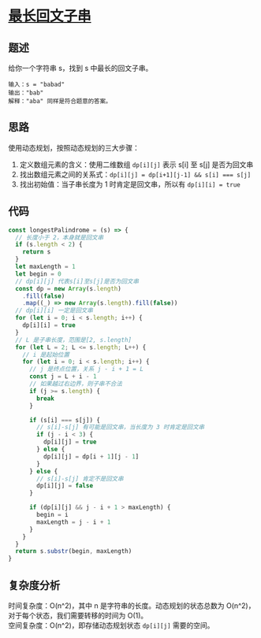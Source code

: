 # [最长回文子串](https://leetcode.cn/problems/longest-palindromic-substring/)

## 题述

给你一个字符串 s，找到 s 中最长的回文子串。

```
输入：s = "babad"
输出："bab"
解释："aba" 同样是符合题意的答案。
```

## 思路

使用动态规划，按照动态规划的三大步骤：

1. 定义数组元素的含义：使用二维数组 `dp[i][j]` 表示 s[i] 至 s[j] 是否为回文串
2. 找出数组元素之间的关系式：`dp[i][j] = dp[i+1][j-1] && s[i] === s[j]`
3. 找出初始值：当子串长度为 1 时肯定是回文串，所以有 `dp[i][i] = true`

## 代码

```javascript
const longestPalindrome = (s) => {
  // 长度小于 2，本身就是回文串
  if (s.length < 2) {
    return s
  }
  let maxLength = 1
  let begin = 0
  // dp[i][j] 代表s[i]至s[j]是否为回文串
  const dp = new Array(s.length)
    .fill(false)
    .map((_) => new Array(s.length).fill(false))
  // dp[i][i] 一定是回文串
  for (let i = 0; i < s.length; i++) {
    dp[i][i] = true
  }
  // L 是子串长度，范围是[2, s.length]
  for (let L = 2; L <= s.length; L++) {
    // i 是起始位置
    for (let i = 0; i < s.length; i++) {
      // j 是终点位置，关系 j - i + 1 = L
      const j = L + i - 1
      // 如果越过右边界，则子串不合法
      if (j >= s.length) {
        break
      }

      if (s[i] === s[j]) {
        // s[i]-s[j] 有可能是回文串，当长度为 3 时肯定是回文串
        if (j - i < 3) {
          dp[i][j] = true
        } else {
          dp[i][j] = dp[i + 1][j - 1]
        }
      } else {
        // s[i]-s[j] 肯定不是回文串
        dp[i][j] = false
      }

      if (dp[i][j] && j - i + 1 > maxLength) {
        begin = i
        maxLength = j - i + 1
      }
    }
  }
  return s.substr(begin, maxLength)
}
```

## 复杂度分析

时间复杂度：O(n^2)，其中 n 是字符串的长度。动态规划的状态总数为 O(n^2)，对于每个状态，我们需要转移的时间为 O(1)。  
空间复杂度：O(n^2)，即存储动态规划状态 `dp[i][j]` 需要的空间。
